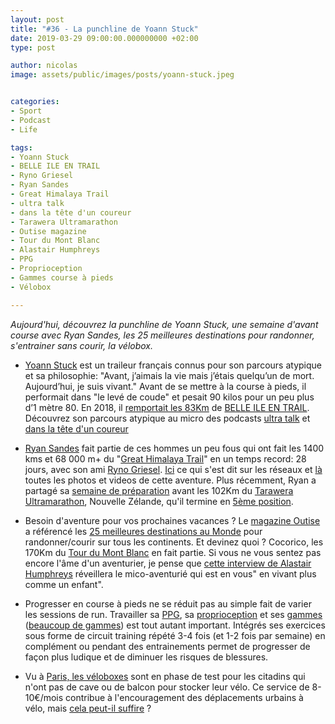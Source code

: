 ```yaml
---
layout: post
title: "#36 - La punchline de Yoann Stuck"
date: 2019-03-29 09:00:00.000000000 +02:00
type: post

author: nicolas
image: assets/public/images/posts/yoann-stuck.jpeg


categories:
- Sport
- Podcast
- Life

tags:
- Yoann Stuck
- BELLE ILE EN TRAIL
- Ryno Griesel
- Ryan Sandes
- Great Himalaya Trail
- ultra talk
- dans la tête d'un coureur
- Tarawera Ultramarathon
- Outise magazine
- Tour du Mont Blanc
- Alastair Humphreys
- PPG
- Proprioception
- Gammes course à pieds
- Vélobox

---
```

*Aujourd'hui, découvrez la punchline de Yoann Stuck, une semaine d'avant course avec Ryan Sandes, les 25 meilleures destinations pour randonner, s'entrainer sans courir, la vélobox.*

- [Yoann Stuck](https://www.anotherlife.fr) est un traileur français connus pour son parcours atypique et sa philosophie: "Avant, j’aimais la vie mais j’étais quelqu’un de mort. Aujourd’hui, je suis vivant." Avant de se mettre à la course à pieds, il performait dans "le levé de coude" et pesait 90 kilos pour un peu plus d’1 mètre 80. En 2018, il [remportait les 83Km](https://www.oxybol.fr/detail-de-la-course/crs_id/672/) de [BELLE ILE EN TRAIL](https://www.belle-ile-en-trail.org/). Découvrez son parcours atypique au micro des podcasts [ultra talk](https://podtail.com/fr/podcast/podcast-ultra-talk/-9-yoann-stuck-je-prefere-le-partage-a-la-victoire/) et [dans la tête d'un coureur](http://danslateteduncoureur.fr/yoann-stuck-podcast/)

- [Ryan Sandes](http://www.ryansandes.com/) fait partie de ces hommes un peu fous qui ont fait les 1400 kms et 68 000 m+ du "[Great Himalaya Trail](https://www.widermag.com/news-great-himalaya-trail-gros-defi-ryan-sandes-rino-griesel-quel-record)" en un temps record: 28 jours, avec son ami [Ryno Griesel](https://www.instagram.com/ryno_griesel/?hl=fr). [Ici](https://www.redbull.com/ie-en/projects/ryan-sandes-great-himalaya-trail) ce qui s'est dit sur les réseaux et [là](https://www.redbullcontentpool.com/international/AP-1UUKMUUYW1W11) toutes les photos et videos de cette aventure. Plus récemment, Ryan a partagé sa [semaine de préparation](https://www.redbull.com/ie-en/ryan-sandes-training-photo-story) avant les 102Km du [Tarawera Ultramarathon](https://www.taraweraultra.co.nz/), Nouvelle Zélande, qu'il termine en [5ème position](https://www.sportsplits.com/m3/event?c=34&r=1128&e=3).

- Besoin d'aventure pour vos prochaines vacances ? Le [magazine Outise](https://www.instagram.com/outsidemagazine/) a référencé les [25 meilleures destinations au Monde](https://www.outsideonline.com/2392049/best-hikes-in-the-world) pour randonner/courir sur tous les continents. Et devinez quoi ? Cocorico, les 170Km du [Tour du Mont Blanc](http://www.autourdumontblanc.com/) en fait partie. Si vous ne vous sentez pas encore l'âme d'un aventurier, je pense que [cette interview de Alastair Humphreys](https://familytraveller.com/lifestyle/books-films/meet-award-winning-writer-and-real-life-adventurer-alastair-humphreys/) réveillera le mico-aventurié qui est en vous" en vivant plus comme un enfant".

- Progresser en course à pieds ne se réduit pas au simple fait de varier les sessions de run. Travailler sa [PPG](https://www.youtube.com/watch?v=ChOe8XVD3lE), sa [proprioception](https://www.youtube.com/watch?v=j505flJmsi8) et ses [gammes](https://www.youtube.com/watch?v=1zB8dA7GtEs) ([beaucoup de gammes](https://www.youtube.com/watch?v=Z8G_1sVoakA)) est tout autant important. Intégrés ses exercices sous forme de circuit training répété 3-4 fois (et 1-2 fois par semaine) en complément ou pendant des entrainements permet de progresser de façon plus ludique et de diminuer les risques de blessures.

- Vu à [Paris, les véloboxes](http://www.leparisien.fr/paris-75/paris-et-voici-les-veloboxes-22-03-2019-8037759.php) sont en phase de test pour les citadins qui n'ont pas de cave ou de balcon pour stocker leur vélo. Ce service de 8-10€/mois contribue à l'encouragement des déplacements urbains à vélo, mais [cela peut-il suffire](https://www.journaldugeek.com/2019/03/26/paris-veloboxes/) ?